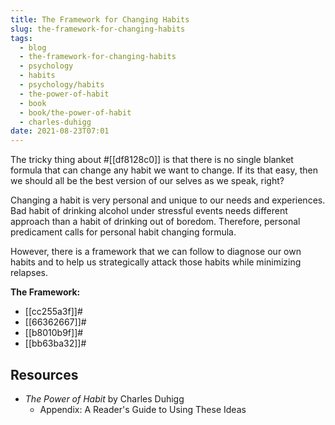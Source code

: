 ```yaml
---
title: The Framework for Changing Habits
slug: the-framework-for-changing-habits
tags:
  - blog
  - the-framework-for-changing-habits
  - psychology
  - habits
  - psychology/habits
  - the-power-of-habit
  - book
  - book/the-power-of-habit
  - charles-duhigg
date: 2021-08-23T07:01
---
```



The tricky thing about #[[df8128c0]] is that there is no single blanket formula
that can change any habit we want to change. If its that easy, then we should
all be the best version of our selves as we speak, right?

Changing a habit is very personal and unique to our needs and experiences. Bad
habit of drinking alcohol under stressful events needs different approach than
a habit of drinking out of boredom. Therefore, personal predicament calls for
personal habit changing formula.

However, there is a framework that we can follow to diagnose our own habits and
to help us strategically attack those habits while minimizing relapses.

**The Framework:**

- [[cc255a3f]]#
- [[66362667]]#
- [[b8010b9f]]#
- [[bb63ba32]]#

## Resources

- _The Power of Habit_ by Charles Duhigg
  - Appendix: A Reader's Guide to Using These Ideas

